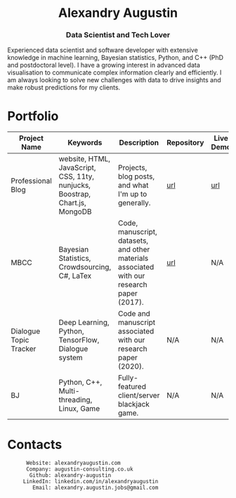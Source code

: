 <h1 align="center">Alexandry Augustin</h1>
<h3 align="center">Data Scientist and Tech Lover</h3>

Experienced data scientist and software developer with extensive knowledge in machine learning, Bayesian statistics, Python, and C++ (PhD and postdoctoral level). I have a growing interest in advanced data visualisation to communicate complex information clearly and efficiently. I am always looking to solve new challenges with data to drive insights and make robust predictions for my clients.

# Portfolio

| Project Name           | Keywords                                                     | Description                                                  | Repository                                                   | Live Demo                                        |
| ---------------------- | ------------------------------------------------------------ | ------------------------------------------------------------ | ------------------------------------------------------------ | ------------------------------------------------ |
| Professional Blog      | website, HTML, JavaScript, CSS, 11ty, nunjucks, Boostrap, Chart.js, MongoDB | Projects, blog posts, and what I'm up to generally.          | <a href="https://github.com/alexandry-augustin/professional-blog-public">url</a> | <a href="https://alexandryaugustin.com/">url</a> |
| MBCC                   | Bayesian Statistics, Crowdsourcing, C#, LaTex                | Code, manuscript, datasets, and other materials associated with our research paper (2017). | <a href="https://github.com/alexandry-augustin/mbcc">url</a> | N/A                                              |
| Dialogue Topic Tracker | Deep Learning, Python, TensorFlow, Dialogue system           | Code and manuscript associated with our research paper (2020). | N/A                                                          | N/A                                              |
| BJ                     | Python, C++, Multi-threading, Linux, Game                    | Fully-featured client/server blackjack game.                 | N/A                                                          | N/A                                              |

# Contacts

```
      Website: alexandryaugustin.com
      Company: augustin-consulting.co.uk
       Github: alexandry-augustin
     LinkedIn: linkedin.com/in/alexandryaugustin
        Email: alexandry.augustin.jobs@gmail.com
```